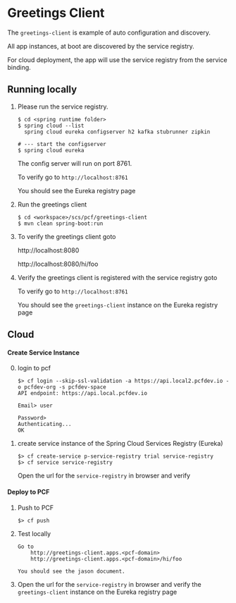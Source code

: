 # Greetings Client

The `greetings-client` is example of auto configuration and discovery.

All app instances, at boot are discovered by the service registry. 

For cloud deployment, the app will use the service registry from the
service binding.

## Running locally

1. Please run the service registry.

	```
	$ cd <spring runtime folder>
	$ spring cloud --list
	  spring cloud eureka configserver h2 kafka stubrunner zipkin

	# --- start the configserver
	$ spring cloud eureka
	```

	The config server will run on port 8761.

	To verify go to `http://localhost:8761`
	
	You should see the Eureka registry page


2. Run the greetings client

	```
	$ cd <workspace>/scs/pcf/greetings-client
	$ mvn clean spring-boot:run
	```

3. To verify the greetings client goto

	http://localhost:8080
	
	http://localhost:8080/hi/foo

4. Verify the greetings client is registered with the service registry goto

	To verify go to `http://localhost:8761`
	
	You should see the `greetings-client` instance on the Eureka registry page


## Cloud

#### Create Service Instance

0. login to pcf

	```
	$> cf login --skip-ssl-validation -a https://api.local2.pcfdev.io -o pcfdev-org -s pcfdev-space
	API endpoint: https://api.local.pcfdev.io
	
	Email> user
	
	Password>
	Authenticating...
	OK
	```

0. create service instance of the Spring Cloud Services Registry (Eureka)

	```
	$> cf create-service p-service-registry trial service-registry
	$> cf service service-registry
	```
	
	Open the url for the `service-registry` in browser and verify 


#### Deploy to PCF 
1. Push to PCF

	```
	$> cf push
	```

2. Test locally

	```
	Go to
		http://greetings-client.apps.<pcf-domain>
		http://greetings-client.apps.<pcf-domain>/hi/foo
	 
	You should see the jason document.
	```
	
3. Open the url for the `service-registry` in browser and verify 
	the `greetings-client` instance on the Eureka registry page
